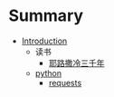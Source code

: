# Summary

* [Introduction](README.md)
  * 读书
    * [耶路撒冷三千年](posts/reading/israel/耶路撒冷三千年.md)
  * [python](python.md)
    * [requests](posts/python/requests.md)

